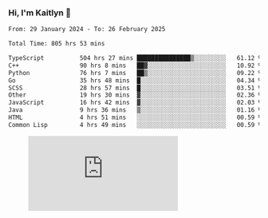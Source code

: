 ### Hi, I'm Kaitlyn 👋
<!--START_SECTION:waka-->

```txt
From: 29 January 2024 - To: 26 February 2025

Total Time: 805 hrs 53 mins

TypeScript          504 hrs 27 mins ███████████████▒░░░░░░░░░   61.12 %
C++                 90 hrs 8 mins   ██▓░░░░░░░░░░░░░░░░░░░░░░   10.92 %
Python              76 hrs 7 mins   ██▒░░░░░░░░░░░░░░░░░░░░░░   09.22 %
Go                  35 hrs 48 mins  █░░░░░░░░░░░░░░░░░░░░░░░░   04.34 %
SCSS                28 hrs 57 mins  █░░░░░░░░░░░░░░░░░░░░░░░░   03.51 %
Other               19 hrs 30 mins  ▓░░░░░░░░░░░░░░░░░░░░░░░░   02.36 %
JavaScript          16 hrs 42 mins  ▓░░░░░░░░░░░░░░░░░░░░░░░░   02.03 %
Java                9 hrs 36 mins   ▒░░░░░░░░░░░░░░░░░░░░░░░░   01.16 %
HTML                4 hrs 51 mins   ░░░░░░░░░░░░░░░░░░░░░░░░░   00.59 %
Common Lisp         4 hrs 49 mins   ░░░░░░░░░░░░░░░░░░░░░░░░░   00.59 %
```

<!--END_SECTION:waka-->

<figure><embed src="https://wakatime.com/share/@018d58bc-3d22-46c9-b2d7-4ed36fb8172d/243b5d9b-77cd-4133-89ff-dcc8f225fa18.svg"></embed></figure>
